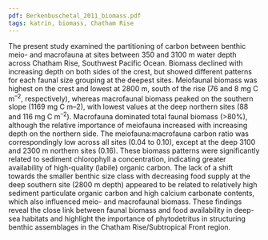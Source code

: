 ```yaml
---
pdf: Berkenbuschetal_2011_biomass.pdf
tags: katrin, biomass, Chatham Rise
---
```

The present study examined the partitioning of carbon between benthic meio- and macrofauna at sites between 350 and 3100 m water depth across Chatham Rise, Southwest Pacific Ocean. Biomass declined with increasing depth on both sides of the crest, but showed different patterns for each faunal size grouping at the deepest sites. Meiofaunal biomass was highest on the crest and lowest at 2800 m, south of the rise (76 and 8 mg C m<sup>–2</sup>, respectively), whereas macrofaunal biomass peaked on the southern slope (1169 mg C m–2), with lowest values at the deep northern sites (88 and 116 mg C m<sup>–2</sup>). Macrofauna dominated total faunal biomass (>80%), although the relative importance of meiofauna increased with increasing depth on the northern side. The meiofauna:macrofauna carbon ratio was correspondingly low across all sites (0.04 to 0.10), except at the deep 3100 and 2300 m northern sites (0.16). These biomass patterns were significantly related to sediment chlorophyll a concentration, indicating greater availability of high-quality (labile) organic carbon. The lack of a shift towards the smaller benthic size class with decreasing food supply at the deep southern site (2800 m depth) appeared to be related to relatively high sediment particulate organic carbon and high calcium carbonate contents, which also influenced meio- and macrofaunal biomass. These findings reveal the close link between faunal biomass and food availability in deep-sea habitats and highlight the importance of phytodetritus in structuring benthic assemblages in the Chatham Rise/Subtropical Front region.
